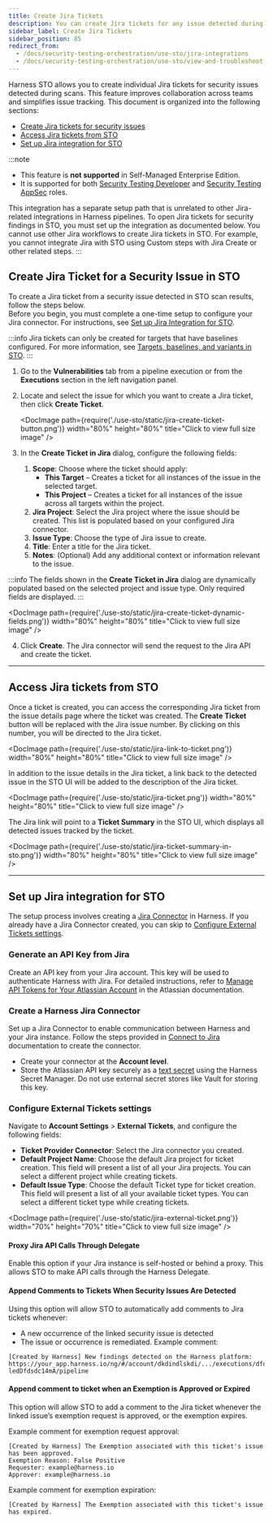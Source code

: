 ```yaml
---
title: Create Jira Tickets
description: You can create Jira tickets for any issue detected during an STO pipeline execution.
sidebar_label: Create Jira Tickets
sidebar_position: 85
redirect_from: 
  - /docs/security-testing-orchestration/use-sto/jira-integrations
  - /docs/security-testing-orchestration/use-sto/view-and-troubleshoot-vulnerabilities/jira-integrations
---
```


Harness STO allows you to create individual Jira tickets for security issues detected during scans. This feature improves collaboration across teams and simplifies issue tracking. This document is organized into the following sections:

- [Create Jira tickets for security issues](#create-jira-ticket-for-a-security-issue-in-sto)
- [Access Jira tickets from STO](#access-jira-tickets-from-sto)
- [Set up Jira integration for STO](#configure-external-tickets-settings)


:::note
- This feature is **not supported** in Self-Managed Enterprise Edition.  
- It is supported for both [Security Testing Developer](https://docs.platform/role-based-access-control/add-manage-roles/#module-specific-roles) and [Security Testing AppSec](https://docs.platform/role-based-access-control/add-manage-roles/#module-specific-roles) roles.  

This integration has a separate setup path that is unrelated to other Jira-related integrations in Harness pipelines. To open Jira tickets for security findings in STO, you must set up the integration as documented below. You cannot use other Jira workflows to create Jira tickets in STO. For example, you cannot integrate Jira with STO using Custom steps with Jira Create or other related steps.
:::


## Create Jira Ticket for a Security Issue in STO

To create a Jira ticket from a security issue detected in STO scan results, follow the steps below.  
Before you begin, you must complete a one-time setup to configure your Jira connector. For instructions, see [Set up Jira Integration for STO](#set-up-jira-integration-for-sto).

:::info
Jira tickets can only be created for targets that have baselines configured. For more information, see [Targets, baselines, and variants in STO](/docs/security-testing-orchestration/key-concepts/targets-and-baselines).
:::

1. Go to the **Vulnerabilities** tab from a pipeline execution or from the **Executions** section in the left navigation panel.

2. Locate and select the issue for which you want to create a Jira ticket, then click **Create Ticket**.

   <DocImage path={require('./use-sto/static/jira-create-ticket-button.png')} width="80%" height="80%" title="Click to view full size image" />

3. In the **Create Ticket in Jira** dialog, configure the following fields:

   1. **Scope**: Choose where the ticket should apply:
      - **This Target** – Creates a ticket for all instances of the issue in the selected target.
      - **This Project** – Creates a ticket for all instances of the issue across all targets within the project.
   2. **Jira Project**: Select the Jira project where the issue should be created. This list is populated based on your configured Jira connector.
   3. **Issue Type**: Choose the type of Jira issue to create.
   4. **Title**: Enter a title for the Jira ticket.
   5. **Notes**: (Optional) Add any additional context or information relevant to the issue.

:::info
The fields shown in the **Create Ticket in Jira** dialog are dynamically populated based on the selected project and issue type. Only required fields are displayed.
:::

   <DocImage path={require('./use-sto/static/jira-create-ticket-dynamic-fields.png')} width="80%" height="80%" title="Click to view full size image" />

4. Click **Create**. The Jira connector will send the request to the Jira API and create the ticket.

---

## Access Jira tickets from STO

Once a ticket is created, you can access the corresponding Jira ticket from the issue details page where the ticket was created. The **Create Ticket** button will be replaced with the Jira issue number. By clicking on this number, you will be directed to the Jira ticket.

<DocImage path={require('./use-sto/static/jira-link-to-ticket.png')} width="80%" height="80%" title="Click to view full size image" />  

In addition to the issue details in the Jira ticket, a link back to the detected issue in the STO UI will be added to the description of the Jira ticket.

<DocImage path={require('./use-sto/static/jira-ticket.png')} width="80%" height="80%" title="Click to view full size image" />  

The Jira link will point to a **Ticket Summary** in the STO UI, which displays all detected issues tracked by the ticket.

<DocImage path={require('./use-sto/static/jira-ticket-summary-in-sto.png')} width="80%" height="80%" title="Click to view full size image" />


---

## Set up Jira integration for STO

The setup process involves creating a [Jira Connector](/docs/platform/connectors/ticketing-systems/connect-to-jira) in Harness. If you already have a Jira Connector created, you can skip to [Configure External Tickets settings](#configure-external-tickets-settings).

### Generate an API Key from Jira  
Create an API key from your Jira account. This key will be used to authenticate Harness with Jira. For detailed instructions, refer to [Manage API Tokens for Your Atlassian Account](https://support.atlassian.com/atlassian-account/docs/manage-api-tokens-for-your-atlassian-account/) in the Atlassian documentation.

### Create a Harness Jira Connector  
Set up a Jira Connector to enable communication between Harness and your Jira instance. Follow the steps provided in [Connect to Jira](https://docs.platform/connectors/ticketing-systems/connect-to-jira/) documentation to create the connector.  
- Create your connector at the **Account level**. 
- Store the Atlassian API key securely as a [text secret](https://docs.platform/secrets/add-use-text-secrets) using the Harness Secret Manager. Do not use external secret stores like Vault for storing this key.

### Configure External Tickets settings

Navigate to **Account Settings** > **External Tickets**, and configure the following fields:

- **Ticket Provider Connector**: Select the Jira connector you created.  
- **Default Project Name**: Choose the default Jira project for ticket creation. This field will present a list of all your Jira projects. You can select a different project while creating tickets.  
- **Default Issue Type**: Choose the default Ticket type for ticket creation. This field will present a list of all your available ticket types. You can select a different ticket type while creating tickets.

<DocImage path={require('./use-sto/static/jira-external-ticket.png')} width="70%" height="70%" title="Click to view full size image" />

#### Proxy Jira API Calls Through Delegate  
Enable this option if your Jira instance is self-hosted or behind a proxy. This allows STO to make API calls through the Harness Delegate.

#### Append Comments to Tickets When Security Issues Are Detected  
Using this option will allow STO to automatically add comments to Jira tickets whenever:
- A new occurrence of the linked security issue is detected
- The issue or occurrence is remediated.
Example comment:
```
[Created by Harness] New findings detected on the Harness platform:  
https://your_app.harness.io/ng/#/account/dkdindlskdi/.../executions/dfdfed6-ledDfdsdc14mA/pipeline
```

#### Append comment to ticket when an Exemption is Approved or Expired
This option will allow STO to add a comment to the Jira ticket whenever the linked issue’s exemption request is approved, or the exemption expires.

Example comment for exemption request approval:
```
[Created by Harness] The Exemption associated with this ticket's issue has been approved. 
Exemption Reason: False Positive
Requester: example@harness.io
Approver: example@harness.io
```

Example comment for exemption expiration:
```
[Created by Harness] The Exemption associated with this ticket's issue has expired.
```



